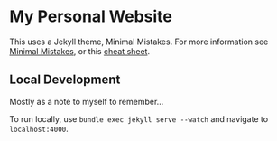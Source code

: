 # My Personal Website

This uses a Jekyll theme, Minimal Mistakes. For more information see [Minimal Mistakes](https://mmistakes.github.io/minimal-mistakes/), or this [cheat sheet](https://www.fabriziomusacchio.com/blog/2021-08-11-Minimal_Mistakes_Cheat_Sheet/).

## Local Development

Mostly as a note to myself to remember...

To run locally, use `bundle exec jekyll serve --watch` and navigate to `localhost:4000`.